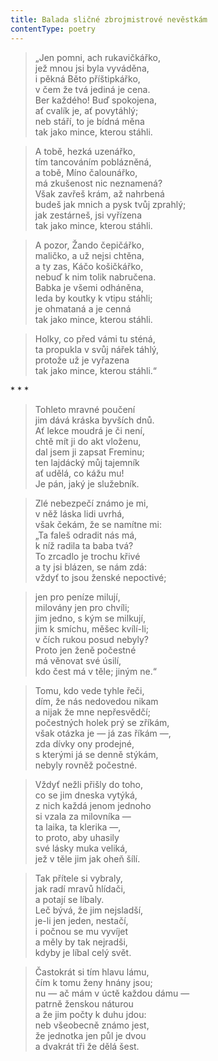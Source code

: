 ```yaml
---
title: Balada sličné zbrojmistrové nevěstkám
contentType: poetry
---
```


<section>

> „Jen pomni, ach rukavičkářko,  
> jež mnou jsi byla vyváděna,  
> i pěkná Běto příštipkářko,  
> v čem že tvá jediná je cena.  
> Ber každého! Buď spokojena,  
> ať cvalík je, ať povytáhlý;  
> neb stáří, to je bídná měna  
> tak jako mince, kterou stáhli.

> A tobě, hezká uzenářko,  
> tím tancováním poblázněná,  
> a tobě, Míno čalounářko,  
> má zkušenost nic neznamená?  
> Však zavřeš krám, až nahrbená  
> budeš jak mnich a pysk tvůj zprahlý;  
> jak zestárneš, jsi vyřízena  
> tak jako mince, kterou stáhli.

> A pozor, Žando čepičářko,  
> maličko, a už nejsi chtěna,  
> a ty zas, Káčo košičkářko,  
> nebuď k nim tolik nabručena.  
> Babka je všemi odháněna,  
> leda by koutky k vtipu stáhli;  
> je ohmataná a je cenná  
> tak jako mince, kterou stáhli.

> Holky, co před vámi tu sténá,  
> ta propukla v svůj nářek táhlý,  
> protože už je vyřazena  
> tak jako mince, kterou stáhli.“

</section>


<section>

\* \* \*

> Tohleto mravné poučení  
> jim dává kráska byvších dnů.  
> Ať lekce moudrá je či není,  
> chtě mít ji do akt vloženu,  
> dal jsem ji zapsat Freminu;  
> ten lajdácký můj tajemník  
> ať udělá, co kážu mu!  
> Je pán, jaký je služebník.

> Zlé nebezpečí známo je mi,  
> v něž láska lidi uvrhá,  
> však čekám, že se namítne mi:  
> „Ta faleš odradit nás má,  
> k níž radila ta baba tvá?  
> To zrcadlo je trochu křivé  
> a ty jsi blázen, se nám zdá:  
> vždyť to jsou ženské nepoctivé;

> jen pro peníze milují,  
> milovány jen pro chvíli;  
> jim jedno, s kým se milkují,  
> jim k smíchu, měšec kvílí-li;  
> v čích rukou posud nebyly?  
> Proto jen ženě počestné  
> má věnovat své úsilí,  
> kdo čest má v těle; jiným ne.“

> Tomu, kdo vede tyhle řeči,  
> dím, že nás nedovedou nikam  
> a nijak že mne nepřesvědčí;  
> počestných holek prý se zříkám,  
> však otázka je — já zas říkám —,  
> zda dívky ony prodejné,  
> s kterými já se denně stýkám,  
> nebyly rovněž počestné.

> Vždyť nežli přišly do toho,  
> co se jim dneska vytýká,  
> z nich každá jenom jednoho  
> si vzala za milovníka —  
> ta laika, ta klerika —,  
> to proto, aby uhasily  
> své lásky muka veliká,  
> jež v těle jim jak oheň šílí.

> Tak přítele si vybraly,  
> jak radí mravů hlídači,  
> a potají se líbaly.  
> Leč bývá, že jim nejsladší,  
> je-li jen jeden, nestačí,  
> i počnou se mu vyvíjet  
> a měly by tak nejradši,  
> kdyby je líbal celý svět.

> Častokrát si tím hlavu lámu,  
> čím k tomu ženy hnány jsou;  
> nu — ač mám v úctě každou dámu —  
> patrně ženskou náturou  
> a že jim počty k duhu jdou:  
> neb všeobecně známo jest,  
> že jednotka jen půl je dvou  
> a dvakrát tři že dělá šest.

</section>
